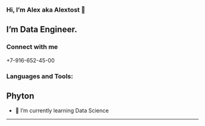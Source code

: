  ### Hi, I’m Alex aka Alextost 👋 
 ## I’m Data Engineer.
### Connect with me
+7-916-652-45-00
### Languages and Tools:
Phyton
---


- 🌱 I’m currently learning Data Science
---
<!---
Alextost983/Alextost983 is a ✨ special ✨ repository because its `README.md` (this file) appears on your GitHub profile.
You can click the Preview link to take a look at your changes.
--->
